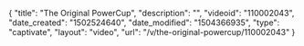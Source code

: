 {
    "title": "The Original PowerCup",
    "description": "",
    "videoid": "110002043",
    "date_created": "1502524640",
    "date_modified": "1504366935",
    "type": "captivate",
    "layout": "video",
    "url": "\/v\/the-original-powercup\/110002043"
}